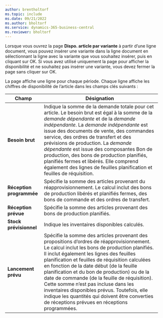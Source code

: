 ```yaml
---
author: brentholtorf
ms.topic: include
ms.date: 09/21/2022
ms.author: bholtorf
ms.service: dynamics-365-business-central
ms.reviewer: bholtorf
---
```

Lorsque vous ouvrez la page **Dispo. article par variante** à partir d’une ligne document, vous pouvez insérer une variante dans la ligne document en sélectionnant la ligne avec la variante que vous souhaitez insérer, puis en cliquant sur OK. Si vous avez utilisé uniquement la page pour afficher la disponibilité et ne souhaitez pas insérer une variante, vous devez fermer la page sans cliquer sur OK.

La page affiche une ligne pour chaque période. Chaque ligne affiche les chiffres de disponibilité de l’article dans les champs clés suivants :

| Champ | Désignation |
|--|--|
| **Besoin brut**| Indique la somme de la demande totale pour cet article. Le besoin brut est égal à la somme de la *demande dépendante* et de la *demande indépendante*. La *demande indépendante* est issue des documents de vente, des commandes service, des ordres de transfert et des prévisions de production. La *demande dépendante* est issue des composantes Bon de production, des bons de production planifiés, planifiés fermes et libérés. Elle comprend également des lignes de feuilles planification et feuilles de réquisition.|
| **Réception programmée** | Spécifie la somme des articles provenant du réapprovisionnement. Le calcul inclut des bons de production libérés et planifiés fermes, des bons de commande et des ordres de transfert. |
| **Réception prévue** | Spécifie la somme des articles provenant des bons de production planifiés. |
| **Stock prévisionnel** | Indique les inventaires disponibles calculés. |
| **Lancement prévu** | Spécifie la somme des articles provenant des propositions d’ordres de réapprovisionnement. Le calcul inclut les bons de production planifiés. Il inclut également les lignes des feuilles planification et feuilles de réquisition calculées en fonction de la date début (de la feuille planification et du bon de production) ou de la date de commande (de la feuille de réquisition). Cette somme n’est pas incluse dans les inventaires disponibles prévus. Toutefois, elle indique les quantités qui doivent être converties de réceptions prévues en réceptions programmées. |
